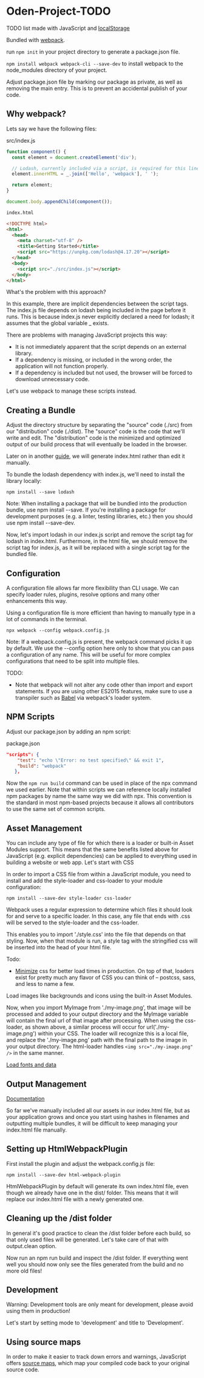 # Oden-Project-TODO

TODO list made with JavaScript and [localStorage](https://developer.mozilla.org/en-US/docs/Web/API/Web_Storage_API/Using_the_Web_Storage_API)

Bundled with [webpack](https://webpack.js.org/).

run `npm init` in your project directory to generate a package.json file.

`npm install webpack webpack-cli --save-dev` to install webpack to the node_modules directory of your project.

Adjust package.json file by marking our package as private, as well as removing the main entry. This is to prevent an accidental publish of your code.

## Why webpack?

Lets say we have the following files:

src/index.js

```js
function component() {
  const element = document.createElement('div');

  // Lodash, currently included via a script, is required for this line to work
  element.innerHTML = _.join(['Hello', 'webpack'], ' ');

  return element;
}

document.body.appendChild(component());
```

```html
index.html

<!DOCTYPE html>
<html>
  <head>
    <meta charset="utf-8" />
    <title>Getting Started</title>
    <script src="https://unpkg.com/lodash@4.17.20"></script>
  </head>
  <body>
    <script src="./src/index.js"></script>
  </body>
</html>
```

What's the problem with this approach?

In this example, there are implicit dependencies between the script tags. The index.js file depends on lodash being included in the page before it runs. This is because index.js never explicitly declared a need for lodash; it assumes that the global variable _ exists.

There are problems with managing JavaScript projects this way:

- It is not immediately apparent that the script depends on an external library.
- If a dependency is missing, or included in the wrong order, the application will not function properly.
- If a dependency is included but not used, the browser will be forced to download unnecessary code.

Let's use webpack to manage these scripts instead.

## Creating a Bundle

Adjust the directory structure by separating the "source" code (./src) from our "distribution" code (./dist). The "source" code is the code that we'll write and edit. The "distribution" code is the minimized and optimized output of our build process that will eventually be loaded in the browser.

Later on in another [guide](https://webpack.js.org/guides/output-management/#setting-up-htmlwebpackplugin), we will generate index.html rather than edit it manually.

To bundle the lodash dependency with index.js, we'll need to install the library locally:

`npm install --save lodash`

Note: When installing a package that will be bundled into the production bundle, use npm install --save. If you're installing a package for development purposes (e.g. a linter, testing libraries, etc.) then you should use npm install --save-dev.

Now, let's import lodash in our index.js script and remove the script tag for lodash in index.html. Furthermore, in the html file, we should remove the script tag for index.js, as it will be replaced with a single script tag for the bundled file.

## Configuration

A configuration file allows far more flexibility than CLI usage. We can specify loader rules, plugins, resolve options and many other enhancements this way.

Using a configuration file is more efficient than having to manually type in a lot of commands in the terminal.

`npx webpack --config webpack.config.js`

Note: If a webpack.config.js is present, the webpack command picks it up by default. We use the --config option here only to show that you can pass a configuration of any name. This will be useful for more complex configurations that need to be split into multiple files.

TODO:

- Note that webpack will not alter any code other than import and export statements. If you are using other ES2015 features, make sure to use a transpiler such as [Babel](https://webpack.js.org/loaders/babel-loader) via webpack's loader system.

## NPM Scripts

Adjust our package.json by adding an npm script:

package.json

```json
"scripts": {
    "test": "echo \"Error: no test specified\" && exit 1",
    "build": "webpack"
   },
```

Now the `npm run build` command can be used in place of the npx command we used earlier. Note that within scripts we can reference locally installed npm packages by name the same way we did with npx. This convention is the standard in most npm-based projects because it allows all contributors to use the same set of common scripts.

## Asset Management

You can include any type of file for which there is a loader or built-in Asset Modules support. This means that the same benefits listed above for JavaScript (e.g. explicit dependencies) can be applied to everything used in building a website or web app. Let's start with CSS

In order to import a CSS file from within a JavaScript module, you need to install and add the style-loader and css-loader to your module configuration:

`npm install --save-dev style-loader css-loader`

Webpack uses a regular expression to determine which files it should look for and serve to a specific loader. In this case, any file that ends with .css will be served to the style-loader and the css-loader.

This enables you to import './style.css' into the file that depends on that styling. Now, when that module is run, a style tag with the stringified css will be inserted into the head of your html file.

Todo:

- [Minimize](https://webpack.js.org/plugins/mini-css-extract-plugin/#minimizing-for-production) css for better load times in production. On top of that, loaders exist for pretty much any flavor of CSS you can think of – postcss, sass, and less to name a few.

Load images like backgrounds and icons using the built-in Asset Modules.

Now, when you import MyImage from './my-image.png', that image will be processed and added to your output directory and the MyImage variable will contain the final url of that image after processing. When using the css-loader, as shown above, a similar process will occur for url('./my-image.png') within your CSS. The loader will recognize this is a local file, and replace the './my-image.png' path with the final path to the image in your output directory. The html-loader handles `<img src="./my-image.png" />` in the same manner.

[Load fonts and data](https://webpack.js.org/guides/asset-management/#loading-fonts)

## Output Management

[Documentation](https://webpack.js.org/guides/output-management/)

So far we've manually included all our assets in our index.html file, but as your application grows and once you start using hashes in filenames and outputting multiple bundles, it will be difficult to keep managing your index.html file manually.

## Setting up HtmlWebpackPlugin

First install the plugin and adjust the webpack.config.js file:

`npm install --save-dev html-webpack-plugin`

HtmlWebpackPlugin by default will generate its own index.html file, even though we already have one in the dist/ folder. This means that it will replace our index.html file with a newly generated one.

## Cleaning up the /dist folder

In general it's good practice to clean the /dist folder before each build, so that only used files will be generated. Let's take care of that with output.clean option.

Now run an npm run build and inspect the /dist folder. If everything went well you should now only see the files generated from the build and no more old files!

## Development

Warning: Development tools are only meant for development, please avoid using them in production!

Let's start by setting mode to 'development' and title to 'Development'.

## Using source maps

In order to make it easier to track down errors and warnings, JavaScript offers [source maps](https://blog.teamtreehouse.com/introduction-source-maps), which map your compiled code back to your original source code.